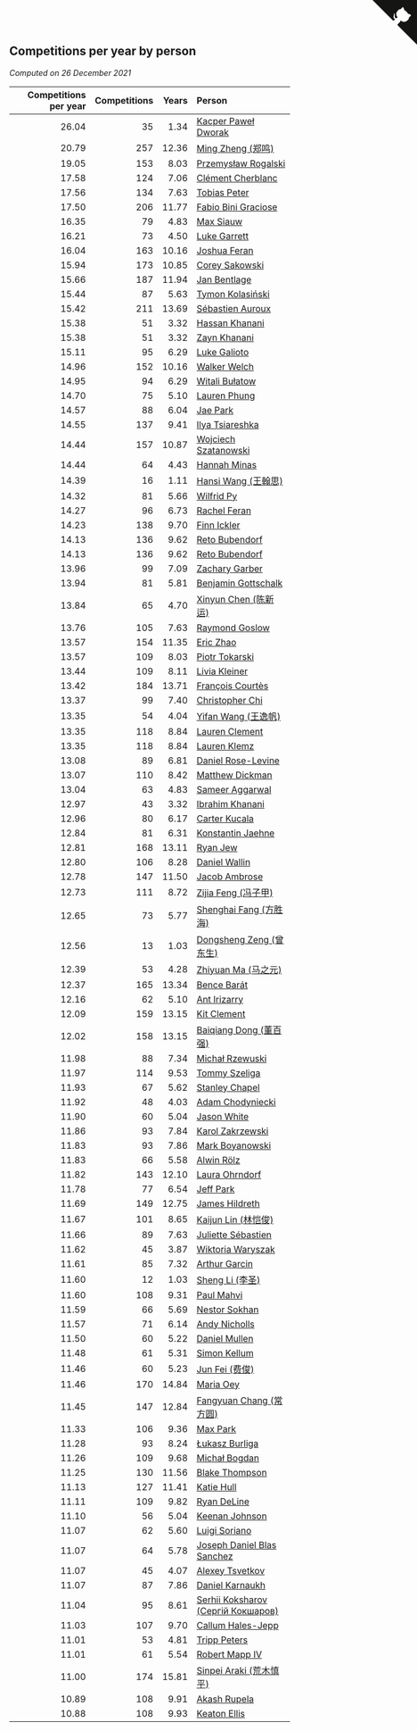 ## Competitions per year by person

*Computed on 26 December 2021*

| Competitions per year | Competitions | Years | Person |
| ---: | ---: | ---: | :--- |
| 26.04 | 35 | 1.34 | [Kacper Paweł Dworak](https://www.worldcubeassociation.org/persons/2020DWOR01) |
| 20.79 | 257 | 12.36 | [Ming Zheng (郑鸣)](https://www.worldcubeassociation.org/persons/2009ZHEN11) |
| 19.05 | 153 | 8.03 | [Przemysław Rogalski](https://www.worldcubeassociation.org/persons/2013ROGA02) |
| 17.58 | 124 | 7.06 | [Clément Cherblanc](https://www.worldcubeassociation.org/persons/2014CHER05) |
| 17.56 | 134 | 7.63 | [Tobias Peter](https://www.worldcubeassociation.org/persons/2014PETE03) |
| 17.50 | 206 | 11.77 | [Fabio Bini Graciose](https://www.worldcubeassociation.org/persons/2010GRAC02) |
| 16.35 | 79 | 4.83 | [Max Siauw](https://www.worldcubeassociation.org/persons/2017SIAU02) |
| 16.21 | 73 | 4.50 | [Luke Garrett](https://www.worldcubeassociation.org/persons/2017GARR05) |
| 16.04 | 163 | 10.16 | [Joshua Feran](https://www.worldcubeassociation.org/persons/2011FERA01) |
| 15.94 | 173 | 10.85 | [Corey Sakowski](https://www.worldcubeassociation.org/persons/2011SAKO01) |
| 15.66 | 187 | 11.94 | [Jan Bentlage](https://www.worldcubeassociation.org/persons/2010BENT01) |
| 15.44 | 87 | 5.63 | [Tymon Kolasiński](https://www.worldcubeassociation.org/persons/2016KOLA02) |
| 15.42 | 211 | 13.69 | [Sébastien Auroux](https://www.worldcubeassociation.org/persons/2008AURO01) |
| 15.38 | 51 | 3.32 | [Hassan Khanani](https://www.worldcubeassociation.org/persons/2018KHAN26) |
| 15.38 | 51 | 3.32 | [Zayn Khanani](https://www.worldcubeassociation.org/persons/2018KHAN28) |
| 15.11 | 95 | 6.29 | [Luke Galioto](https://www.worldcubeassociation.org/persons/2015GALI02) |
| 14.96 | 152 | 10.16 | [Walker Welch](https://www.worldcubeassociation.org/persons/2011WELC01) |
| 14.95 | 94 | 6.29 | [Witali Bułatow](https://www.worldcubeassociation.org/persons/2015BUAT01) |
| 14.70 | 75 | 5.10 | [Lauren Phung](https://www.worldcubeassociation.org/persons/2016PHUN02) |
| 14.57 | 88 | 6.04 | [Jae Park](https://www.worldcubeassociation.org/persons/2015PARK24) |
| 14.55 | 137 | 9.41 | [Ilya Tsiareshka](https://www.worldcubeassociation.org/persons/2012TERE01) |
| 14.44 | 157 | 10.87 | [Wojciech Szatanowski](https://www.worldcubeassociation.org/persons/2011SZAT01) |
| 14.44 | 64 | 4.43 | [Hannah Minas](https://www.worldcubeassociation.org/persons/2017MINA04) |
| 14.39 | 16 | 1.11 | [Hansi Wang (王翰思)](https://www.worldcubeassociation.org/persons/2020WANG19) |
| 14.32 | 81 | 5.66 | [Wilfrid Py](https://www.worldcubeassociation.org/persons/2016PYWI01) |
| 14.27 | 96 | 6.73 | [Rachel Feran](https://www.worldcubeassociation.org/persons/2015FERA01) |
| 14.23 | 138 | 9.70 | [Finn Ickler](https://www.worldcubeassociation.org/persons/2012ICKL01) |
| 14.13 | 136 | 9.62 | [Reto Bubendorf](https://www.worldcubeassociation.org/persons/2012BUBE01) |
| 14.13 | 136 | 9.62 | [Reto Bubendorf](https://www.worldcubeassociation.org/persons/2012BUBE01) |
| 13.96 | 99 | 7.09 | [Zachary Garber](https://www.worldcubeassociation.org/persons/2014GARB01) |
| 13.94 | 81 | 5.81 | [Benjamin Gottschalk](https://www.worldcubeassociation.org/persons/2016GOTT01) |
| 13.84 | 65 | 4.70 | [Xinyun Chen (陈新运)](https://www.worldcubeassociation.org/persons/2017CHEN36) |
| 13.76 | 105 | 7.63 | [Raymond Goslow](https://www.worldcubeassociation.org/persons/2014GOSL01) |
| 13.57 | 154 | 11.35 | [Eric Zhao](https://www.worldcubeassociation.org/persons/2010ZHAO19) |
| 13.57 | 109 | 8.03 | [Piotr Tokarski](https://www.worldcubeassociation.org/persons/2013TOKA01) |
| 13.44 | 109 | 8.11 | [Livia Kleiner](https://www.worldcubeassociation.org/persons/2013KLEI03) |
| 13.42 | 184 | 13.71 | [François Courtès](https://www.worldcubeassociation.org/persons/2008COUR01) |
| 13.37 | 99 | 7.40 | [Christopher Chi](https://www.worldcubeassociation.org/persons/2014CHIC01) |
| 13.35 | 54 | 4.04 | [Yifan Wang (王逸帆)](https://www.worldcubeassociation.org/persons/2017WANY29) |
| 13.35 | 118 | 8.84 | [Lauren Clement](https://www.worldcubeassociation.org/persons/2013KLEM01) |
| 13.35 | 118 | 8.84 | [Lauren Klemz](https://www.worldcubeassociation.org/persons/2013KLEM01) |
| 13.08 | 89 | 6.81 | [Daniel Rose-Levine](https://www.worldcubeassociation.org/persons/2015ROSE01) |
| 13.07 | 110 | 8.42 | [Matthew Dickman](https://www.worldcubeassociation.org/persons/2013DICK01) |
| 13.04 | 63 | 4.83 | [Sameer Aggarwal](https://www.worldcubeassociation.org/persons/2017AGGA01) |
| 12.97 | 43 | 3.32 | [Ibrahim Khanani](https://www.worldcubeassociation.org/persons/2018KHAN27) |
| 12.96 | 80 | 6.17 | [Carter Kucala](https://www.worldcubeassociation.org/persons/2015KUCA01) |
| 12.84 | 81 | 6.31 | [Konstantin Jaehne](https://www.worldcubeassociation.org/persons/2015JAEH01) |
| 12.81 | 168 | 13.11 | [Ryan Jew](https://www.worldcubeassociation.org/persons/2008JEWR01) |
| 12.80 | 106 | 8.28 | [Daniel Wallin](https://www.worldcubeassociation.org/persons/2013WALL03) |
| 12.78 | 147 | 11.50 | [Jacob Ambrose](https://www.worldcubeassociation.org/persons/2010AMBR01) |
| 12.73 | 111 | 8.72 | [Zijia Feng (冯子甲)](https://www.worldcubeassociation.org/persons/2013FENG02) |
| 12.65 | 73 | 5.77 | [Shenghai Fang (方胜海)](https://www.worldcubeassociation.org/persons/2016FANG01) |
| 12.56 | 13 | 1.03 | [Dongsheng Zeng (曾东生)](https://www.worldcubeassociation.org/persons/2020ZENG03) |
| 12.39 | 53 | 4.28 | [Zhiyuan Ma (马之元)](https://www.worldcubeassociation.org/persons/2017MAZH04) |
| 12.37 | 165 | 13.34 | [Bence Barát](https://www.worldcubeassociation.org/persons/2008BARA01) |
| 12.16 | 62 | 5.10 | [Ant Irizarry](https://www.worldcubeassociation.org/persons/2016IRIZ02) |
| 12.09 | 159 | 13.15 | [Kit Clement](https://www.worldcubeassociation.org/persons/2008CLEM01) |
| 12.02 | 158 | 13.15 | [Baiqiang Dong (董百强)](https://www.worldcubeassociation.org/persons/2008DONG06) |
| 11.98 | 88 | 7.34 | [Michał Rzewuski](https://www.worldcubeassociation.org/persons/2014RZEW01) |
| 11.97 | 114 | 9.53 | [Tommy Szeliga](https://www.worldcubeassociation.org/persons/2012SZEL01) |
| 11.93 | 67 | 5.62 | [Stanley Chapel](https://www.worldcubeassociation.org/persons/2016CHAP04) |
| 11.92 | 48 | 4.03 | [Adam Chodyniecki](https://www.worldcubeassociation.org/persons/2017CHOD02) |
| 11.90 | 60 | 5.04 | [Jason White](https://www.worldcubeassociation.org/persons/2016WHIT16) |
| 11.86 | 93 | 7.84 | [Karol Zakrzewski](https://www.worldcubeassociation.org/persons/2014ZAKR01) |
| 11.83 | 93 | 7.86 | [Mark Boyanowski](https://www.worldcubeassociation.org/persons/2014BOYA01) |
| 11.83 | 66 | 5.58 | [Alwin Rölz](https://www.worldcubeassociation.org/persons/2016ROLZ01) |
| 11.82 | 143 | 12.10 | [Laura Ohrndorf](https://www.worldcubeassociation.org/persons/2009OHRN01) |
| 11.78 | 77 | 6.54 | [Jeff Park](https://www.worldcubeassociation.org/persons/2015PARK08) |
| 11.69 | 149 | 12.75 | [James Hildreth](https://www.worldcubeassociation.org/persons/2009HILD01) |
| 11.67 | 101 | 8.65 | [Kaijun Lin (林恺俊)](https://www.worldcubeassociation.org/persons/2013LINK01) |
| 11.66 | 89 | 7.63 | [Juliette Sébastien](https://www.worldcubeassociation.org/persons/2014SEBA01) |
| 11.62 | 45 | 3.87 | [Wiktoria Waryszak](https://www.worldcubeassociation.org/persons/2018WARY01) |
| 11.61 | 85 | 7.32 | [Arthur Garcin](https://www.worldcubeassociation.org/persons/2014GARC27) |
| 11.60 | 12 | 1.03 | [Sheng Li (李圣)](https://www.worldcubeassociation.org/persons/2020LISH02) |
| 11.60 | 108 | 9.31 | [Paul Mahvi](https://www.worldcubeassociation.org/persons/2012MAHV01) |
| 11.59 | 66 | 5.69 | [Nestor Sokhan](https://www.worldcubeassociation.org/persons/2016SOKH01) |
| 11.57 | 71 | 6.14 | [Andy Nicholls](https://www.worldcubeassociation.org/persons/2015NICH04) |
| 11.50 | 60 | 5.22 | [Daniel Mullen](https://www.worldcubeassociation.org/persons/2016MULL04) |
| 11.48 | 61 | 5.31 | [Simon Kellum](https://www.worldcubeassociation.org/persons/2016KELL12) |
| 11.46 | 60 | 5.23 | [Jun Fei (费俊)](https://www.worldcubeassociation.org/persons/2016FEIJ02) |
| 11.46 | 170 | 14.84 | [Maria Oey](https://www.worldcubeassociation.org/persons/2007OEYM01) |
| 11.45 | 147 | 12.84 | [Fangyuan Chang (常方圆)](https://www.worldcubeassociation.org/persons/2009CHAN04) |
| 11.33 | 106 | 9.36 | [Max Park](https://www.worldcubeassociation.org/persons/2012PARK03) |
| 11.28 | 93 | 8.24 | [Łukasz Burliga](https://www.worldcubeassociation.org/persons/2013BURL01) |
| 11.26 | 109 | 9.68 | [Michał Bogdan](https://www.worldcubeassociation.org/persons/2012BOGD01) |
| 11.25 | 130 | 11.56 | [Blake Thompson](https://www.worldcubeassociation.org/persons/2010THOM03) |
| 11.13 | 127 | 11.41 | [Katie Hull](https://www.worldcubeassociation.org/persons/2010HULL01) |
| 11.11 | 109 | 9.82 | [Ryan DeLine](https://www.worldcubeassociation.org/persons/2012DELI01) |
| 11.10 | 56 | 5.04 | [Keenan Johnson](https://www.worldcubeassociation.org/persons/2016JOHN30) |
| 11.07 | 62 | 5.60 | [Luigi Soriano](https://www.worldcubeassociation.org/persons/2016SORI04) |
| 11.07 | 64 | 5.78 | [Joseph Daniel Blas Sanchez](https://www.worldcubeassociation.org/persons/2016SANC08) |
| 11.07 | 45 | 4.07 | [Alexey Tsvetkov](https://www.worldcubeassociation.org/persons/2017TSVE02) |
| 11.07 | 87 | 7.86 | [Daniel Karnaukh](https://www.worldcubeassociation.org/persons/2014KARN02) |
| 11.04 | 95 | 8.61 | [Serhii Koksharov (Сергій Кокшаров)](https://www.worldcubeassociation.org/persons/2013KOKS01) |
| 11.03 | 107 | 9.70 | [Callum Hales-Jepp](https://www.worldcubeassociation.org/persons/2012HALE01) |
| 11.01 | 53 | 4.81 | [Tripp Peters](https://www.worldcubeassociation.org/persons/2017PETE04) |
| 11.01 | 61 | 5.54 | [Robert Mapp IV](https://www.worldcubeassociation.org/persons/2016IVRO01) |
| 11.00 | 174 | 15.81 | [Sinpei Araki (荒木慎平)](https://www.worldcubeassociation.org/persons/2006ARAK01) |
| 10.89 | 108 | 9.91 | [Akash Rupela](https://www.worldcubeassociation.org/persons/2012RUPE01) |
| 10.88 | 108 | 9.93 | [Keaton Ellis](https://www.worldcubeassociation.org/persons/2012ELLI01) |


<a href="https://github.com/jonatanklosko/wca_statistics" class="github-corner" aria-label="View source on Github"><svg width="80" height="80" viewBox="0 0 250 250" style="fill:#151513; color:#fff; position: absolute; top: 0; border: 0; right: 0;" aria-hidden="true"><path d="M0,0 L115,115 L130,115 L142,142 L250,250 L250,0 Z"></path><path d="M128.3,109.0 C113.8,99.7 119.0,89.6 119.0,89.6 C122.0,82.7 120.5,78.6 120.5,78.6 C119.2,72.0 123.4,76.3 123.4,76.3 C127.3,80.9 125.5,87.3 125.5,87.3 C122.9,97.6 130.6,101.9 134.4,103.2" fill="currentColor" style="transform-origin: 130px 106px;" class="octo-arm"></path><path d="M115.0,115.0 C114.9,115.1 118.7,116.5 119.8,115.4 L133.7,101.6 C136.9,99.2 139.9,98.4 142.2,98.6 C133.8,88.0 127.5,74.4 143.8,58.0 C148.5,53.4 154.0,51.2 159.7,51.0 C160.3,49.4 163.2,43.6 171.4,40.1 C171.4,40.1 176.1,42.5 178.8,56.2 C183.1,58.6 187.2,61.8 190.9,65.4 C194.5,69.0 197.7,73.2 200.1,77.6 C213.8,80.2 216.3,84.9 216.3,84.9 C212.7,93.1 206.9,96.0 205.4,96.6 C205.1,102.4 203.0,107.8 198.3,112.5 C181.9,128.9 168.3,122.5 157.7,114.1 C157.9,116.9 156.7,120.9 152.7,124.9 L141.0,136.5 C139.8,137.7 141.6,141.9 141.8,141.8 Z" fill="currentColor" class="octo-body"></path></svg></a><style>.github-corner:hover .octo-arm{animation:octocat-wave 560ms ease-in-out}@keyframes octocat-wave{0%,100%{transform:rotate(0)}20%,60%{transform:rotate(-25deg)}40%,80%{transform:rotate(10deg)}}@media (max-width:500px){.github-corner:hover .octo-arm{animation:none}.github-corner .octo-arm{animation:octocat-wave 560ms ease-in-out}}</style>
